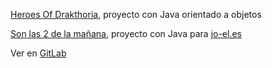 [Heroes Of Drakthoria](https://gitlab.com/projectesdam/heroesofdrakthoria), proyecto con Java orientado a objetos

[Son las 2 de la mañana](https://gitlab.com/projectesdam/joel), proyecto con Java para [jo-el.es](https://jo-el.es/)

Ver en [GitLab](https://gitlab.com/projectesdam)
